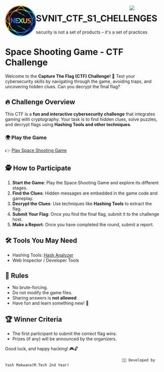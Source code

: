 <p>
  <img src="nexus.png" width="100" align="left">
  <img src="Light Blue Sci-Fi Futuristic Animated Logo (1).gif" width="100" align="right">
</p>


# SVNIT_CTF_S1_CHELLENGES
security is not a set of products – it's a set of practices

# Space Shooting Game - CTF Challenge

Welcome to the **Capture The Flag (CTF) Challenge!** 🚀
Test your cybersecurity skills by navigating through the game, avoiding traps, and uncovering hidden clues. Can you decrypt the final flag?

## 🔥 Challenge Overview
This CTF is a **fun and interactive cybersecurity challenge** that integrates gaming with cryptography. Your task is to find hidden clues, solve puzzles, and decrypt flags using **Hashing Tools and other techniques**.

### 🌍 Play the Game
👉 [Play Space Shooting Game](https://cybergyan25.github.io/SpaceShooting-Game/)

## 🕵️ How to Participate
1. **Start the Game**: Play the Space Shooting Game and explore its different stages.
2. **Find the Clues**: Hidden messages are embedded in the game code and gameplay.
3. **Decrypt the Clues**: Use techniques like **Hashing Tools** to extract the flag.
4. **Submit Your Flag**: Once you find the final flag, submit it to the challenge host.
5. **Make a Report**: Once you have  completed the round, submit a report.

## 🛠 Tools You May Need
- Hashing Tools: [Hash Analyzer](https://md5hashing.net/)
- Web Inspector / Developer Tools

## 🎯 Rules
- No brute-forcing.
- Do not modify the game files.
- Sharing answers is **not allowed**.
- Have fun and learn something new! 🚀

## 🏆 Winner Criteria
- The first participant to submit the correct flag wins.
- Prizes (if any) will be announced by the organizers.

Good luck, and happy hacking! 🎮🔓

                                                         👨‍💻 Developed by Yash Makwana(M.Tech 2nd Year)
